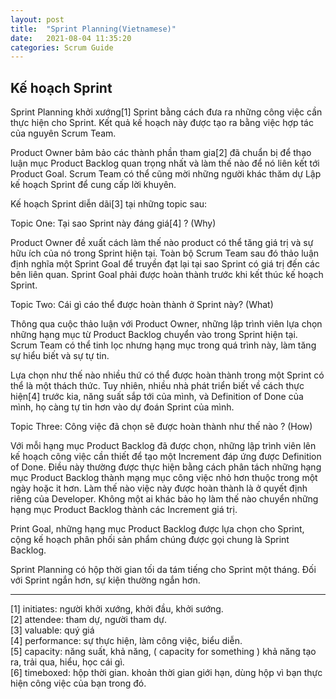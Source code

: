 ```yaml
---
layout: post
title:  "Sprint Planning(Vietnamese)"
date:   2021-08-04 11:35:20
categories: Scrum Guide
---
```


## Kế hoạch Sprint

Sprint Planning khởi xướng[1] Sprint bằng cách đưa ra những công việc cần thực hiện cho Sprint. Kết quả kế hoạch này được tạo ra bằng việc hợp tác của nguyên Scrum Team.

Product Owner bảm bảo các thành phần tham gia[2] đã chuẩn bị để thạo luận mục Product  Backlog quan trọng nhất và làm thế nào để nó liên kết tới Product Goal. Scrum Team có thể cũng mời những người khác thăm dự Lập kế hoạch Sprint để cung cấp lời khuyên.

Kế hoạch Sprint diễn dãi[3] tại những topic sau:

Topic One: Tại sao Sprint này đáng giá[4] ? (Why)

Product Owner đề xuất cách làm thế nào product có thể tăng giá trị và sự hữu ích của nó trong Sprint hiện tại. Toàn bộ Scrum Team sau đó thảo luận định nghĩa một Sprint Goal để truyền đạt lại tại sao Sprint có giá trị đến các bên liên quan. Sprint Goal phải được hoàn thành trước khi kết thúc kế hoạch Sprint.

Topic Two: Cái gì cáo thể được hoàn thành ở Sprint này? (What)

Thông qua cuộc thảo luận với Product Owner, những lập trình viên lựa chọn những hạng mục từ Product Backlog chuyển vào trong Sprint hiện tại. Scrum Team có thể tinh lọc nhưng hạng mục trong quá trình này, làm tăng sự hiểu biết và sự tự tin.

Lựa chọn như thế nào nhiều thứ có thể được hoàn thành trong một Sprint có thể là một thách thức. Tuy nhiên, nhiều nhà phát triển biết về cách thực hiện[4] trước kia, năng suất sắp tới của mình, và Definition of Done của mình, họ càng tự tin hơn vào dự đoán Sprint của mình.

Topic Three: Công việc đã chọn sẽ được hoàn thành như thế nào ? (How)

Với mỗi hạng mục Product Backlog đã được chọn, những lập trình viên lên kế hoạch công việc cần thiết để tạo một Increment đáp ứng được Definition of Done. Điều này thường được thực hiện bằng cách phân tách những hạng mục Product Backlog thành mạng mục công việc nhỏ hơn thuộc trong một ngày hoặc it hơn. Làm thế nào việc này được hoàn thành là ở quyết định riêng của Developer. Không một ai khác bảo họ làm thế nào chuyển những hạng mục Product Backlog thành các Increment giá trị.

Print Goal, những hạng mục Product Backlog được lựa chọn cho Sprint, cộng kế hoạch phân phối sản phẩm chúng được gọi chung là Sprint Backlog.

Sprint Planning có hộp thời gian tối da tám tiếng cho Sprint một tháng. Đối với Sprint ngắn hơn, sự kiện thường ngắn hơn.

------

[1] initiates: người khởi xướng, khởi đầu, khởi sướng.<br>[2] attendee: tham dự, người tham dự.<br>[3] valuable: quý giá<br>[4] performance: sự thực hiện, làm công việc, biểu diễn.<br>[5] capacity: năng suất, khả năng, ( capacity for something ) khả năng tạo ra, trải qua, hiểu, học cái gì.<br>[6] timeboxed: hộp thời gian. khoản thời gian giới hạn, dùng hộp vì bạn thực hiện công việc của bạn trong đó.
